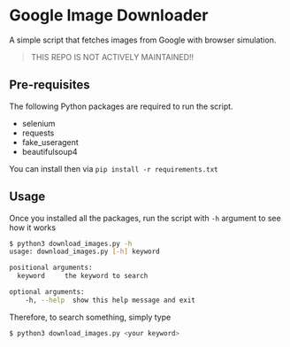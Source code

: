 # Google Image Downloader

A simple script that fetches images from Google with browser simulation.

> THIS REPO IS NOT ACTIVELY MAINTAINED!!

## Pre-requisites
The following Python packages are required to run the script.

- selenium
- requests
- fake_useragent
- beautifulsoup4

You can install then via `pip install -r requirements.txt`

## Usage
Once you installed all the packages, run the script with `-h` argument to see how it works
```bash
$ python3 download_images.py -h
usage: download_images.py [-h] keyword

positional arguments:
  keyword     the keyword to search

optional arguments:
    -h, --help  show this help message and exit
```
Therefore, to search something, simply type
```bash
$ python3 download_images.py <your keyword>
```
